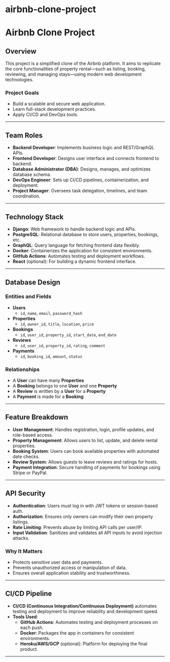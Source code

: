# airbnb-clone-project

# Airbnb Clone Project

## Overview
This project is a simplified clone of the Airbnb platform. It aims to replicate the core functionalities of property rental—such as listing, booking, reviewing, and managing stays—using modern web development technologies.

### Project Goals
- Build a scalable and secure web application.
- Learn full-stack development practices.
- Apply CI/CD and DevOps tools.

---

## Team Roles

- **Backend Developer**: Implements business logic and REST/GraphQL APIs.
- **Frontend Developer**: Designs user interface and connects frontend to backend.
- **Database Administrator (DBA)**: Designs, manages, and optimizes database schema.
- **DevOps Engineer**: Sets up CI/CD pipelines, containerization, and deployment.
- **Project Manager**: Oversees task delegation, timelines, and team coordination.

---

## Technology Stack

- **Django**: Web framework to handle backend logic and APIs.
- **PostgreSQL**: Relational database to store users, properties, bookings, etc.
- **GraphQL**: Query language for fetching frontend data flexibly.
- **Docker**: Containerizes the application for consistent environments.
- **GitHub Actions**: Automates testing and deployment workflows.
- **React** (optional): For building a dynamic frontend interface.

---

## Database Design

### Entities and Fields

- **Users**
  - `id`, `name`, `email`, `password_hash`
- **Properties**
  - `id`, `owner_id`, `title`, `location`, `price`
- **Bookings**
  - `id`, `user_id`, `property_id`, `start_date`, `end_date`
- **Reviews**
  - `id`, `user_id`, `property_id`, `rating`, `comment`
- **Payments**
  - `id`, `booking_id`, `amount`, `status`

### Relationships

- A **User** can have many **Properties**
- A **Booking** belongs to one **User** and one **Property**
- A **Review** is written by a **User** for a **Property**
- A **Payment** is made for a **Booking**

---

## Feature Breakdown

- **User Management**: Handles registration, login, profile updates, and role-based access.
- **Property Management**: Allows users to list, update, and delete rental properties.
- **Booking System**: Users can book available properties with automated date checks.
- **Review System**: Allows guests to leave reviews and ratings for hosts.
- **Payment Integration**: Secure handling of payments for bookings using Stripe or PayPal.

---

## API Security

- **Authentication**: Users must log in with JWT tokens or session-based auth.
- **Authorization**: Ensures only owners can modify their own property listings.
- **Rate Limiting**: Prevents abuse by limiting API calls per user/IP.
- **Input Validation**: Sanitizes and validates all API inputs to avoid injection attacks.

### Why It Matters
- Protects sensitive user data and payments.
- Prevents unauthorized access or manipulation of data.
- Ensures overall application stability and trustworthiness.

---

## CI/CD Pipeline

- **CI/CD (Continuous Integration/Continuous Deployment)** automates testing and deployment to improve reliability and development speed.
- **Tools Used**:
  - **GitHub Actions**: Automates testing and deployment processes on each push.
  - **Docker**: Packages the app in containers for consistent environments.
  - **Heroku/AWS/GCP** (optional): Platform for deploying the final product.

---


